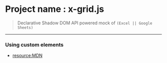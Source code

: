 # Project name : x-grid.js 

> Declarative Shadow DOM API powered mock of `(Excel || Google Sheets)`

---

### Using custom elements

- [resource:MDN](https://developer.mozilla.org/en-US/docs/Web/API/Web_components/Using_custom_elements#using_the_lifecycle_callbacks)